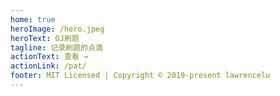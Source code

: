 ```yaml
---
home: true
heroImage: /hero.jpeg
heroText: OJ刷题
tagline: 记录刷题的点滴
actionText: 查看 →
actionLink: /pat/
footer: MIT Licensed | Copyright © 2019-present lawrencelu
---
```

